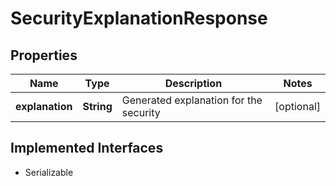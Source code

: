 

# SecurityExplanationResponse


## Properties

Name | Type | Description | Notes
------------ | ------------- | ------------- | -------------
**explanation** | **String** | Generated explanation for the security |  [optional]


## Implemented Interfaces

* Serializable


